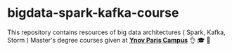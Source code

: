 # bigdata-spark-kafka-course
This repository contains resources of big data architectures ( Spark, Kafka, Storm ) Master's degree courses given at [**Ynov Paris Campus**](https://www.ynov.com/) 👌 🎓 📝
